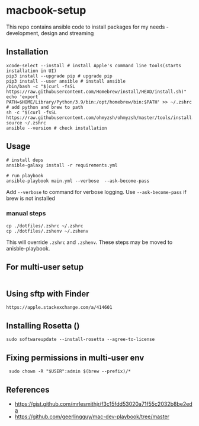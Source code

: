 # macbook-setup

This repo contains ansible code to install packages for my needs - development, design and streaming

## Installation
 
```shell
xcode-select --install # install Apple's command line tools(starts installation in UI)
pip3 install --upgrade pip # upgrade pip
pip3 install --user ansible # install ansible
/bin/bash -c "$(curl -fsSL https://raw.githubusercontent.com/Homebrew/install/HEAD/install.sh)"
echo 'export PATH=$HOME/Library/Python/3.9/bin:/opt/homebrew/bin:$PATH' >> ~/.zshrc # add python and brew to path
sh -c "$(curl -fsSL https://raw.githubusercontent.com/ohmyzsh/ohmyzsh/master/tools/install.sh)
source ~/.zshrc
ansible --version # check installation

```

## Usage
```
# install deps
ansible-galaxy install -r requirements.yml

# run playbook
ansible-playbook main.yml --verbose  --ask-become-pass
```
Add `--verbose` to command for verbose logging. Use `--ask-become-pass` if brew is not installed

<!-- To review the logs, use `log stream` to read the stream of events happening on the machine. -->

### manual steps

```
cp ./dotfiles/.zshrc ~/.zshrc
cp ./dotfiles/.zshenv ~/.zshenv

```
This will override `.zshrc` and `.zshenv`.  These steps may be moved to anisble-playbook.

## For multi-user setup 


```

```

## Using sftp with Finder 

```
https://apple.stackexchange.com/a/414601
```

## Installing Rosetta ()
```
sudo softwareupdate --install-rosetta --agree-to-license
```

## Fixing permissions in multi-user env

```
 sudo chown -R "$USER":admin $(brew --prefix)/*
```

## References
- https://gist.github.com/mrlesmithjr/f3c15fdd53020a71f55c2032b8be2eda
- https://github.com/geerlingguy/mac-dev-playbook/tree/master 
